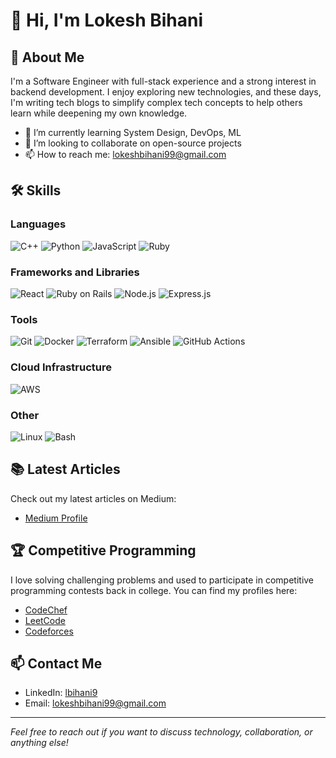 # 👋 Hi, I'm Lokesh Bihani

<!--![Header Image or Banner](https://your-link-to-image.com)-->

## 🚀 About Me
I'm a Software Engineer with full-stack experience and a strong interest in backend development. I enjoy exploring new technologies, and these days, I'm writing tech blogs to simplify complex tech concepts to help others learn while deepening my own knowledge.

- 🌱 I’m currently learning System Design, DevOps, ML
- 👯 I’m looking to collaborate on open-source projects
- 📫 How to reach me: lokeshbihani99@gmail.com

## 🛠️ Skills

### Languages
![C++](https://img.shields.io/badge/C%2B%2B-00599C?style=for-the-badge&logo=c%2B%2B&logoColor=white)
![Python](https://img.shields.io/badge/Python-3670A0?style=for-the-badge&logo=python&logoColor=ffdd54)
![JavaScript](https://img.shields.io/badge/JavaScript-323330?style=for-the-badge&logo=javascript&logoColor=f7df1e)
![Ruby](https://img.shields.io/badge/Ruby-CC342D?style=for-the-badge&logo=ruby&logoColor=white)

### Frameworks and Libraries
![React](https://img.shields.io/badge/React-20232A?style=for-the-badge&logo=react&logoColor=61DAFB)
![Ruby on Rails](https://img.shields.io/badge/Ruby_on_Rails-CC0000?style=for-the-badge&logo=rubyonrails&logoColor=white)
![Node.js](https://img.shields.io/badge/Node.js-339933?style=for-the-badge&logo=nodedotjs&logoColor=white)
![Express.js](https://img.shields.io/badge/Express.js-000000?style=for-the-badge&logo=express&logoColor=white)

### Tools
![Git](https://img.shields.io/badge/Git-F05032?style=for-the-badge&logo=git&logoColor=white)
![Docker](https://img.shields.io/badge/Docker-2496ED?style=for-the-badge&logo=docker&logoColor=white)
![Terraform](https://img.shields.io/badge/Terraform-623CE4?style=for-the-badge&logo=terraform&logoColor=white)
![Ansible](https://img.shields.io/badge/Ansible-EE0000?style=for-the-badge&logo=ansible&logoColor=white)
![GitHub Actions](https://img.shields.io/badge/GitHub_Actions-2088FF?style=for-the-badge&logo=github-actions&logoColor=white)

### Cloud Infrastructure
![AWS](https://img.shields.io/badge/Amazon_AWS-232F3E?style=for-the-badge&logo=amazon-aws&logoColor=white)

### Other
![Linux](https://img.shields.io/badge/Linux-FCC624?style=for-the-badge&logo=linux&logoColor=black)
![Bash](https://img.shields.io/badge/Bash-4EAA25?style=for-the-badge&logo=gnubash&logoColor=white)

## 📚 Latest Articles
Check out my latest articles on Medium:
- [Medium Profile](https://medium.com/@lokeshbihani99)

## 🏆 Competitive Programming
I love solving challenging problems and used to participate in competitive programming contests back in college. You can find my profiles here:
- [CodeChef](https://www.codechef.com/users/lbihani)
- [LeetCode](https://leetcode.com/u/lokeshbihani99/)
- [Codeforces](https://codeforces.com/profile/lbihani9)

## 📫 Contact Me
- LinkedIn: [lbihani9](https://www.linkedin.com/in/lbihani9/)
- Email: [lokeshbihani99@gmail.com](mailto:lokeshbihani99@gmail.com)
---

*Feel free to reach out if you want to discuss technology, collaboration, or anything else!*
